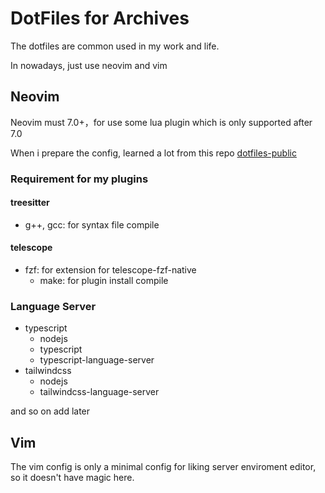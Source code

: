 # DotFiles for Archives


The dotfiles are common used in my work and life.

In nowadays, just use neovim and vim

## Neovim

Neovim must 7.0+，for use some lua plugin which is only supported after 7.0

When i prepare the config, learned a lot from this repo [dotfiles-public](https://github.com/craftzdog/dotfiles-public/blob/master/.config/nvim/after/plugin/telescope.rc.vim)


### Requirement for my plugins

#### treesitter

- g++, gcc: for syntax file compile

#### telescope

- fzf: for extension for telescope-fzf-native
  - make: for plugin install compile

### Language Server 

- typescript
  - nodejs
  - typescript
  - typescript-language-server
- tailwindcss
  - nodejs
  - tailwindcss-language-server

and so on add later

## Vim 

The vim config is only a minimal config for liking server enviroment editor, so it doesn't have magic here.
